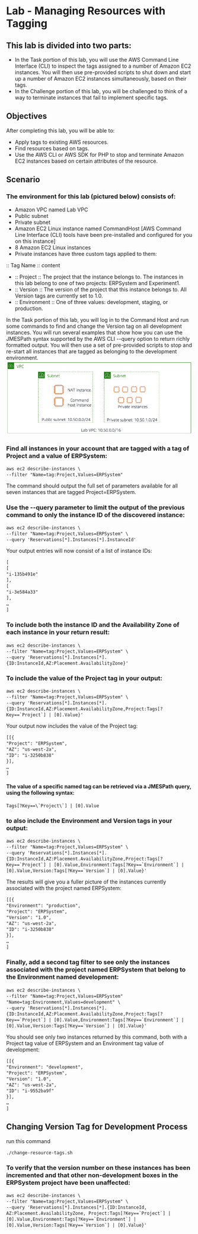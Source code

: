 # Lab - Managing Resources with Tagging
## This lab is divided into two parts:

- In the Task portion of this lab, you will use the AWS Command Line Interface (CLI) to inspect the tags assigned to a number of Amazon EC2 instances. You will then use pre-provided scripts to shut down and start up a number of Amazon EC2 instances simultaneously, based on their tags.
- In the Challenge portion of this lab, you will be challenged to think of a way to terminate instances that fail to implement specific tags.

## Objectives
After completing this lab, you will be able to:

- Apply tags to existing AWS resources.
- Find resources based on tags.
- Use the AWS CLI or AWS SDK for PHP to stop and terminate Amazon EC2 instances based on certain attributes of the resource.

## Scenario

### The environment for this lab (pictured below) consists of:

- Amazon VPC named Lab VPC
- Public subnet
- Private subnet
- Amazon EC2 Linux instance named CommandHost [AWS Command Line Interface (CLI) tools have been pre-installed and configured for you on this instance]
- 8 Amazon EC2 Linux instances
- Private instances have three custom tags applied to them:

:: Tag Name	:: content

* :: Project	:: The project that the instance belongs to. The instances in this lab belong to one of two projects: ERPSystem and Experiment1.
* :: Version ::	The version of the project that this instance belongs to. All Version tags are currently set to 1.0.
* :: Environment ::	One of three values: development, staging, or production.

In the Task portion of this lab, you will log in to the Command Host and run some commands to find and change the Version tag on all development instances. You will run several examples that show how you can use the JMESPath syntax supported by the AWS CLI --query option to return richly formatted output. You will then use a set of pre-provided scripts to stop and re-start all instances that are tagged as belonging to the development environment.
![lab-7-less-instances](lab-7-less-instances.png)

### Find all instances in your account that are tagged with a tag of Project and a value of ERPSystem:
```
aws ec2 describe-instances \
--filter "Name=tag:Project,Values=ERPSystem"
```
The command should output the full set of parameters available for all seven instances that are tagged Project=ERPSystem. 

### Use the --query parameter to limit the output of the previous command to only the instance ID of the discovered instance:
```
aws ec2 describe-instances \
--filter "Name=tag:Project,Values=ERPSystem" \
--query 'Reservations[*].Instances[*].InstanceId'
```
Your output entries will now consist of a list of instance IDs:
```
[ 
[
"i-135b491e" 
], 
[ 
"i-3e584a33" 
], 
… 
]
```
### To include both the instance ID and the Availability Zone of each instance in your return result:
```
aws ec2 describe-instances \
--filter "Name=tag:Project,Values=ERPSystem" \
--query 'Reservations[*].Instances[*].{ID:InstanceId,AZ:Placement.AvailabilityZone}'
```

### To include the value of the Project tag in your output:
```
aws ec2 describe-instances \
--filter "Name=tag:Project,Values=ERPSystem" \
--query 'Reservations[*].Instances[*].{ID:InstanceId,AZ:Placement.AvailabilityZone,Project:Tags[?Key==`Project`] | [0].Value}'
```
Your output now includes the value of the Project tag:
```
[[{ 
"Project": "ERPSystem", 
"AZ": "us-west-2a", 
"ID": "i-3250b838" 
}],
…
]
```
#### The value of a specific named tag can be retrieved via a JMESPath query, using the following syntax:
```
Tags[?Key==\`Project\`] | [0].Value
```

### to also include the Environment and Version tags in your output:
```
aws ec2 describe-instances \
--filter "Name=tag:Project,Values=ERPSystem" \
--query 'Reservations[*].Instances[*].{ID:InstanceId,AZ:Placement.AvailabilityZone,Project:Tags[?Key==`Project`] | [0].Value,Environment:Tags[?Key==`Environment`] | [0].Value,Version:Tags[?Key==`Version`] | [0].Value}'
```
The results will give you a fuller picture of the instances currently associated with the project named ERPSystem:
```
[[{ 
"Environment": "production", 
"Project": "ERPSystem", 
"Version": "1.0", 
"AZ": "us-west-2a", 
"ID": "i-3250b838" 
}], 
… 
]
```
### Finally, add a second tag filter to see only the instances associated with the project named ERPSystem that belong to the Environment named development:
```
aws ec2 describe-instances \
--filter "Name=tag:Project,Values=ERPSystem" "Name=tag:Environment,Values=development" \
--query 'Reservations[*].Instances[*].{ID:InstanceId,AZ:Placement.AvailabilityZone,Project:Tags[?Key==`Project`] | [0].Value,Environment:Tags[?Key==`Environment`] | [0].Value,Version:Tags[?Key==`Version`] | [0].Value}'
```
You should see only two instances returned by this command, both with a Project tag value of ERPSystem and an Environment tag value of development:
```
[[{ 
"Environment": "development", 
"Project": "ERPSystem", 
"Version": "1.0", 
"AZ": "us-west-2a", 
"ID": "i-9552ba9f" 
}], 
… 
]
```

## Changing Version Tag for Development Process
run this command
```
./change-resource-tags.sh
```
### To verify that the version number on these instances has been incremented and that other non-development boxes in the ERPSystem project have been unaffected:
```
aws ec2 describe-instances \
--filter "Name=tag:Project,Values=ERPSystem" \
--query 'Reservations[*].Instances[*].{ID:InstanceId, AZ:Placement.AvailabilityZone, Project:Tags[?Key==`Project`] |[0].Value,Environment:Tags[?Key==`Environment`] | [0].Value,Version:Tags[?Key==`Version`] | [0].Value}'
```

